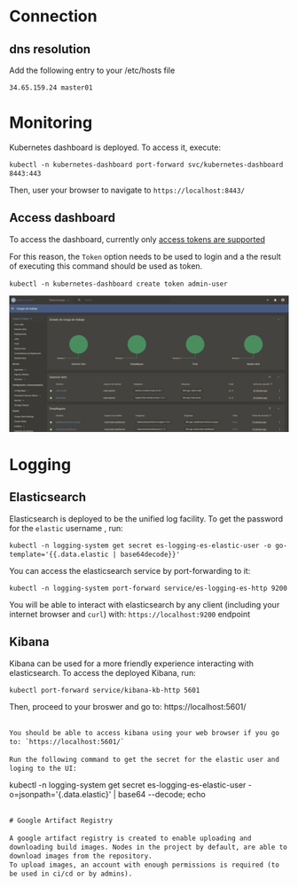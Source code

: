 # Connection

## dns resolution

Add the following entry to your /etc/hosts file

```
34.65.159.24 master01
```

# Monitoring

Kubernetes dashboard is deployed. To access it, execute:

```
kubectl -n kubernetes-dashboard port-forward svc/kubernetes-dashboard 8443:443
```

Then, user your browser to navigate to `https://localhost:8443/`

## Access dashboard

To access the dashboard, currently only [access tokens are supported](https://github.com/kubernetes/dashboard/blob/master/docs/user/access-control/creating-sample-user.md)

For this reason, the `Token` option needs to be used to login and a the result of executing this command should be used as token.

`kubectl -n kubernetes-dashboard create token admin-user`

![k8s_dashboard](images/k8s_dashboard.png)

# Logging

## Elasticsearch
Elasticsearch is deployed to be the unified log facility. To get the password for the `elastic` username , run:

```
kubectl -n logging-system get secret es-logging-es-elastic-user -o go-template='{{.data.elastic | base64decode}}'
```

You can access the elasticsearch service by port-forwarding to it:

```
kubectl -n logging-system port-forward service/es-logging-es-http 9200
```

You will be able to interact with elasticsearch by any client (including your internet browser and `curl`) with: `https://localhost:9200` endpoint

## Kibana
Kibana can be used for a more friendly experience interacting with elasticsearch. To access the deployed Kibana, run:

```
kubectl port-forward service/kibana-kb-http 5601

```
Then, proceed to your broswer and go to:
https://localhost:5601/
```

You should be able to access kibana using your web browser if you go to: `https://localhost:5601/`

Run the following command to get the secret for the elastic user and loging to the UI:

```
kubectl -n logging-system get secret es-logging-es-elastic-user -o=jsonpath='{.data.elastic}' | base64 --decode; echo
```

# Google Artifact Registry

A google artifact registry is created to enable uploading and downloading build images. Nodes in the project by default, are able to download images from the repository.
To upload images, an account with enough permissions is required (to be used in ci/cd or by admins).

